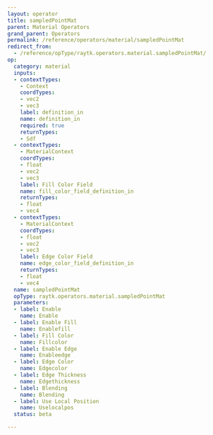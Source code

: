 ```yaml
---
layout: operator
title: sampledPointMat
parent: Material Operators
grand_parent: Operators
permalink: /reference/operators/material/sampledPointMat
redirect_from:
  - /reference/opType/raytk.operators.material.sampledPointMat/
op:
  category: material
  inputs:
  - contextTypes:
    - Context
    coordTypes:
    - vec2
    - vec3
    label: definition_in
    name: definition_in
    required: true
    returnTypes:
    - Sdf
  - contextTypes:
    - MaterialContext
    coordTypes:
    - float
    - vec2
    - vec3
    label: Fill Color Field
    name: fill_color_field_definition_in
    returnTypes:
    - float
    - vec4
  - contextTypes:
    - MaterialContext
    coordTypes:
    - float
    - vec2
    - vec3
    label: Edge Color Field
    name: edge_color_field_definition_in
    returnTypes:
    - float
    - vec4
  name: sampledPointMat
  opType: raytk.operators.material.sampledPointMat
  parameters:
  - label: Enable
    name: Enable
  - label: Enable Fill
    name: Enablefill
  - label: Fill Color
    name: Fillcolor
  - label: Enable Edge
    name: Enableedge
  - label: Edge Color
    name: Edgecolor
  - label: Edge Thickness
    name: Edgethickness
  - label: Blending
    name: Blending
  - label: Use Local Position
    name: Uselocalpos
  status: beta

---
```

